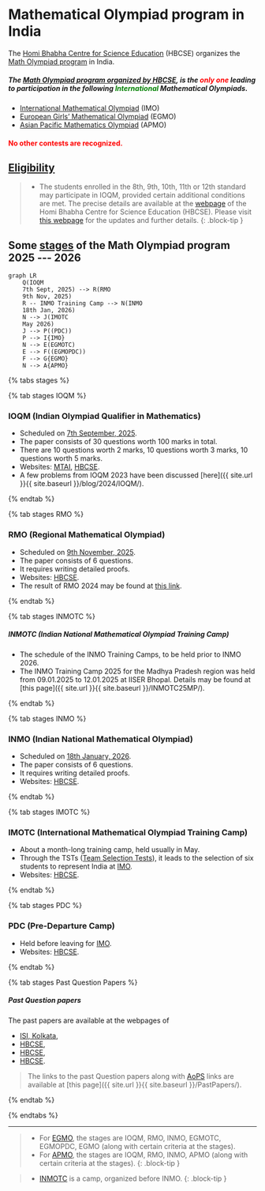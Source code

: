 
# Mathematical Olympiad program in India

The [Homi Bhabha Centre for Science Education](https://olympiads.hbcse.tifr.res.in/) (HBCSE) organizes the [Math Olympiad program](https://olympiads.hbcse.tifr.res.in/mathematical-olympiad-2025-2026/) in India. 

##### The [Math Olympiad program organized by HBCSE](https://olympiads.hbcse.tifr.res.in/wp-content/uploads/2023/12/brochure-maths-Olympiad-2023-24.pdf), is the <span style="color: red"> only one </span> leading to participation in the following <span style="color: green"> International </span> Mathematical Olympiads.

- [International Mathematical Olympiad](https://www.imo-official.org/) (IMO)
- [European Girls’ Mathematical Olympiad](https://www.egmo.org/) (EGMO)
- [Asian Pacific Mathematics Olympiad](https://www.apmo-official.org/) (APMO)

<!-- <span style="color: green"> IMO, APMO, EGMO</span>.  -->

#### <span style="color: red"> No other contests are recognized. </span>

## [Eligibility](https://olympiads.hbcse.tifr.res.in/how-to-participate/eligibility/mathematical-olympiad/)
> - The students enrolled in the 8th, 9th, 10th, 11th or 12th standard may participate in IOQM, provided certain additional conditions are met. The precise details are available at the [webpage](https://olympiads.hbcse.tifr.res.in/) of the Homi Bhabha Centre for Science Education (HBCSE). Please visit [this webpage](https://olympiads.hbcse.tifr.res.in/mathematical-olympiad-2025-2026/) for the updates and further details.
{: .block-tip }

## Some [stages](https://olympiads.hbcse.tifr.res.in/about-olympiads/stages/mathematical-olympiad/) of the Math Olympiad program 2025 --- 2026

```mermaid
graph LR
    Q(IOQM
    7th Sept, 2025) --> R(RMO
    9th Nov, 2025)
    R -- INMO Training Camp --> N(INMO
    18th Jan, 2026)
    N --> J(IMOTC
    May 2026)
    J --> P((PDC))
    P --> I{IMO}
    N --> E(EGMOTC)
    E --> F((EGMOPDC))
    F --> G{EGMO}
    N --> A{APMO}
```

<!-- https://mermaid.js.org/syntax/examples  -->

{% tabs stages %}

{% tab stages IOQM %}

### IOQM (Indian Olympiad Qualifier in Mathematics)

- Scheduled on [7th September, 2025](https://olympiads.hbcse.tifr.res.in/mathematical-olympiad-2025-2026/).
- The paper consists of 30 questions worth 100 marks in total. 
- There are 10 questions worth 2 marks, 10 questions worth 3 marks, 10 questions worth 5 marks.
- Websites: [MTAI](https://www.mtai.org.in), [HBCSE](https://olympiads.hbcse.tifr.res.in/mathematical-olympiad-2025-2026/).
- A few problems from IOQM 2023 have been discussed [here]({{ site.url }}{{ site.baseurl }}/blog/2024/IOQM/).

{% endtab %}

{% tab stages RMO %}

### RMO (Regional Mathematical Olympiad)

- Scheduled on [9th November, 2025](https://olympiads.hbcse.tifr.res.in/mathematical-olympiad-2025-2026/).
- The paper consists of 6 questions.
- It requires writing detailed proofs.
- Websites: [HBCSE](https://olympiads.hbcse.tifr.res.in/mathematical-olympiad-2025-2026/).
- The result of RMO 2024 may be found at [this link](https://olympiads.hbcse.tifr.res.in/rmo-2024-results/).

{% endtab %}

{% tab stages INMOTC %}

##### INMOTC (Indian National Mathematical Olympiad Training Camp)

- The schedule of the INMO Training Camps, to be held prior to INMO 2026. <!--, may be found at [this link](https://olympiads.hbcse.tifr.res.in/rmo-2024-results/). -->
- The INMO Training Camp 2025 for the Madhya Pradesh region was held from 09.01.2025 to 12.01.2025 at IISER Bhopal. Details may be found at [this page]({{ site.url }}{{ site.baseurl }}/INMOTC25MP/).

{% endtab %}

{% tab stages INMO %}

### INMO (Indian National Mathematical Olympiad)

- Scheduled on [18th January, 2026](https://olympiads.hbcse.tifr.res.in/mathematical-olympiad-2025-2026/).
- The paper consists of 6 questions.
- It requires writing detailed proofs.
- Websites: [HBCSE](https://olympiads.hbcse.tifr.res.in/mathematical-olympiad-2025-2026/).

{% endtab %}

{% tab stages IMOTC %}

### IMOTC (International Mathematical Olympiad Training Camp)

- About a month-long training camp, held usually in May.
- Through the TSTs ([Team Selection Tests](https://artofproblemsolving.com/community/c3310_india_imo_training_camp)), it leads to the selection of six students to represent India at [IMO](https://www.imo-official.org/organizers.aspx).
- Websites: [HBCSE](https://olympiads.hbcse.tifr.res.in/mathematical-olympiad-2025-2026/).

{% endtab %}

{% tab stages PDC %}

### PDC (Pre-Departure Camp)

- Held before leaving for [IMO](https://www.imo-official.org).
- Websites: [HBCSE](https://olympiads.hbcse.tifr.res.in/mathematical-olympiad-2025-2026/).

{% endtab %}

{% tab stages Past Question Papers %}

##### Past Question papers

The past papers are available at the webpages of
- [ISI, Kolkata](https://www2.isical.ac.in/~rmo/resources.html),
- [HBCSE](https://olympiads.hbcse.tifr.res.in/how-to-prepare/past-papers/),
- [HBCSE](https://library.hbcse.tifr.res.in/olympiads/subjects/mathematics/previous-question-papers-and-solutions),
- [HBCSE](https://library.hbcse.tifr.res.in/olympiads/uploads).

> The links to the past Question papers along with [AoPS](https://artofproblemsolving.com/community/c3176_india_contests) links are available at [this page]({{ site.url }}{{ site.baseurl }}/PastPapers/).

{% endtab %}

{% endtabs %}

---

> - For [EGMO](https://www.egmo.org/), the stages are IOQM, RMO, INMO, EGMOTC, EGMOPDC, EGMO (along with certain criteria at the stages).
> - For [APMO](https://www.apmo-official.org/), the stages are IOQM, RMO, INMO, APMO (along with certain criteria at the stages).
{: .block-tip }

> - [INMOTC](https://olympiads.hbcse.tifr.res.in/faq/) is a camp, organized before INMO.
{: .block-tip }

